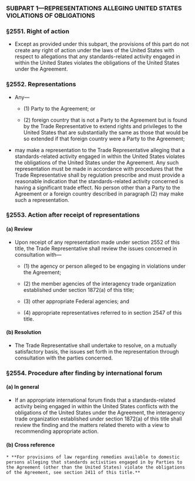 ### SUBPART 1—REPRESENTATIONS ALLEGING UNITED STATES VIOLATIONS OF OBLIGATIONS

### §2551. Right of action
* Except as provided under this subpart, the provisions of this part do not create any right of action under the laws of the United States with respect to allegations that any standards-related activity engaged in within the United States violates the obligations of the United States under the Agreement.

### §2552. Representations
* Any—

  * (1) Party to the Agreement; or

  * (2) foreign country that is not a Party to the Agreement but is found by the Trade Representative to extend rights and privileges to the United States that are substantially the same as those that would be so extended if that foreign country were a Party to the Agreement;


* may make a representation to the Trade Representative alleging that a standards-related activity engaged in within the United States violates the obligations of the United States under the Agreement. Any such representation must be made in accordance with procedures that the Trade Representative shall by regulation prescribe and must provide a reasonable indication that the standards-related activity concerned is having a significant trade effect. No person other than a Party to the Agreement or a foreign country described in paragraph (2) may make such a representation.

### §2553. Action after receipt of representations
#### (a) Review
* Upon receipt of any representation made under section 2552 of this title, the Trade Representative shall review the issues concerned in consultation with—

  * (1) the agency or person alleged to be engaging in violations under the Agreement;

  * (2) the member agencies of the interagency trade organization established under section 1872(a) of this title;

  * (3) other appropriate Federal agencies; and

  * (4) appropriate representatives referred to in section 2547 of this title.

#### (b) Resolution
* The Trade Representative shall undertake to resolve, on a mutually satisfactory basis, the issues set forth in the representation through consultation with the parties concerned.

### §2554. Procedure after finding by international forum
#### (a) In general
* If an appropriate international forum finds that a standards-related activity being engaged in within the United States conflicts with the obligations of the United States under the Agreement, the interagency trade organization established under section 1872(a) of this title shall review the finding and the matters related thereto with a view to recommending appropriate action.

#### (b) Cross reference
    * **For provisions of law regarding remedies available to domestic persons alleging that standards activities engaged in by Parties to the Agreement (other than the United States) violate the obligations of the Agreement, see section 2411 of this title.**